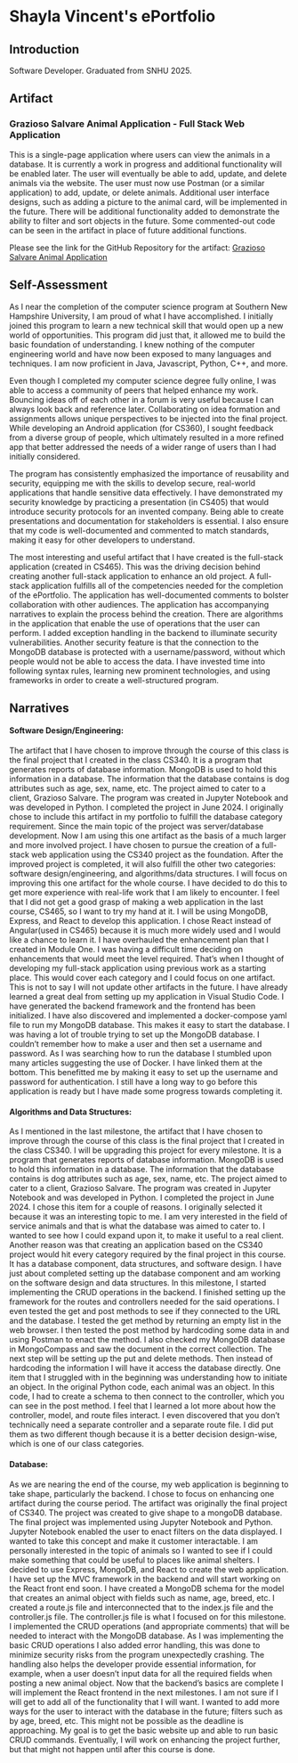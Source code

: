 # Shayla Vincent's ePortfolio
## Introduction
Software Developer. Graduated from SNHU 2025. 
## Artifact
### Grazioso Salvare Animal Application - Full Stack Web Application
This is a single-page application where users can view the animals in a database. It is currently a work in progress and additional functionality will be enabled later. The user will eventually be able to add, update, and delete animals via the website. The user must now use Postman (or a similar application) to add, update, or delete animals. Additional user interface designs, such as adding a picture to the animal card, will be implemented in the future. There will be additional functionality added to demonstrate the ability to filter and sort objects in the future. Some commented-out code can be seen in the artifact in place of future additional functions.

Please see the link for the GitHub Repository for the artifact:
[Grazioso Salvare Animal Application](https://github.com/shaylavincen/Animal-Application)


## Self-Assessment
As I near the completion of the computer science program at Southern New Hampshire University, I am proud of what I have accomplished. I initially joined this program to learn a new technical skill that would open up a new world of opportunities. This program did just that, it allowed me to build the basic foundation of understanding. I knew nothing of the computer engineering world and have now been exposed to many languages and techniques. I am now proficient in Java, Javascript, Python, C++, and more. 

Even though I completed my computer science degree fully online, I was able to access a community of peers that helped enhance my work. Bouncing ideas off of each other in a forum is very useful because I can always look back and reference later. Collaborating on idea formation and assignments allows unique perspectives to be injected into the final project. While developing an Android application (for CS360), I sought feedback from a diverse group of people, which ultimately resulted in a more refined app that better addressed the needs of a wider range of users than I had initially considered.

The program has consistently emphasized the importance of reusability and security, equipping me with the skills to develop secure, real-world applications that handle sensitive data effectively. I have demonstrated my security knowledge by practicing a presentation (in CS405) that would introduce security protocols for an invented company. Being able to create presentations and documentation for stakeholders is essential. I also ensure that my code is well-documented and commented to match standards, making it easy for other developers to understand.

The most interesting and useful artifact that I have created is the full-stack application (created in CS465). This was the driving decision behind creating another full-stack application to enhance an old project. A full-stack application fulfills all of the competencies needed for the completion of the ePortfolio. The application has well-documented comments to bolster collaboration with other audiences. The application has accompanying narratives to explain the process behind the creation. There are algorithms in the application that enable the use of operations that the user can perform. I added exception handling in the backend to illuminate security vulnerabilities. Another security feature is that the connection to the MongoDB database is protected with a username/password, without which people would not be able to access the data. I have invested time into following syntax rules, learning new prominent technologies, and using frameworks in order to create a well-structured program.

## Narratives

#### Software Design/Engineering:
  The artifact that I have chosen to improve through the course of this class is the final project that I created in the class CS340. It is a program that generates reports of database information. MongoDB is used to hold this information in a database. The information that the database contains is dog attributes such as age, sex, name, etc. The project aimed to cater to a client, Grazioso Salvare. The program was created in Jupyter Notebook and was developed in Python. I completed the project in June 2024. 
  I originally chose to include this artifact in my portfolio to fulfill the database category requirement. Since the main topic of the project was server/database development. Now I am using this one artifact as the basis of a much larger and more involved project. I have chosen to pursue the creation of a full-stack web application using the CS340 project as the foundation. After the improved project is completed, it will also fulfill the other two categories: software design/engineering, and algorithms/data structures. I will focus on improving this one artifact for the whole course. I have decided to do this to get more experience with real-life work that I am likely to encounter. I feel that I did not get a good grasp of making a web application in the last course, CS465, so I want to try my hand at it. I will be using MongoDB, Express, and React to develop this application. I chose React instead of Angular(used in CS465) because it is much more widely used and I would like a chance to learn it. 
	I have overhauled the enhancement plan that I created in Module One. I was having a difficult time deciding on enhancements that would meet the level required. That’s when I thought of developing my full-stack application using previous work as a starting place. This would cover each category and I could focus on one artifact. This is not to say I will not update other artifacts in the future. 
	I have already learned a great deal from setting up my application in Visual Studio Code. I have generated the backend framework and the frontend has been initialized. I have also discovered and implemented a docker-compose yaml file to run my MongoDB database. This makes it easy to start the database. I was having a lot of trouble trying to set up the MongoDB database. I couldn’t remember how to make a user and then set a username and password. As I was searching how to run the database I stumbled upon many articles suggesting the use of Docker. I have linked them at the bottom. This benefitted me by making it easy to set up the username and password for authentication. 
	I still have a long way to go before this application is ready but I have made some progress towards completing it.
#### Algorithms and Data Structures:
  As I mentioned in the last milestone, the artifact that I have chosen to improve through the course of this class is the final project that I created in the class CS340. I will be upgrading this project for every milestone. It is a program that generates reports of database information. MongoDB is used to hold this information in a database. The information that the database contains is dog attributes such as age, sex, name, etc. The project aimed to cater to a client, Grazioso Salvare. The program was created in Jupyter Notebook and was developed in Python. I completed the project in June 2024. 
	I chose this item for a couple of reasons. I originally selected it because it was an interesting topic to me. I am very interested in the field of service animals and that is what the database was aimed to cater to. I wanted to see how I could expand upon it, to make it useful to a real client. Another reason was that creating an application based on the CS340 project would hit every category required by the final project in this course. It has a database component, data structures, and software design. I have just about completed setting up the database component and am working on the software design and data structures. 
	In this milestone, I started implementing the CRUD operations in the backend. I finished setting up the framework for the routes and controllers needed for the said operations. I even tested the get and post methods to see if they connected to the URL and the database. I tested the get method by returning an empty list in the web browser. I then tested the post method by hardcoding some data in and using Postman to enact the method. I also checked my MongoDB database in MongoCompass and saw the document in the correct collection. The next step will be setting up the put and delete methods. Then instead of hardcoding the information I will have it access the database directly. 
One item that I struggled with in the beginning was understanding how to initiate an object. In the original Python code, each animal was an object. In this code, I had to create a schema to then connect to the controller, which you can see in the post method. I feel that I learned a lot more about how the controller, model, and route files interact. I even discovered that you don’t technically need a separate controller and a separate route file. I did put them as two different though because it is a better decision design-wise, which is one of our class categories. 

#### Database:
  As we are nearing the end of the course, my web application is beginning to take shape, particularly the backend. I chose to focus on enhancing one artifact during the course period. The artifact was originally the final project of CS340. The project was created to give shape to a mongoDB database. The final project was implemented using Jupyter Notebook and Python. Jupyter Notebook enabled the user to enact filters on the data displayed. I wanted to take this concept and make it customer interactable. I am personally interested in the topic of animals so I wanted to see if I could make something that could be useful to places like animal shelters.  I decided to use Express, MongoDB, and React to create the web application. 
  I have set up the MVC framework in the backend and will start working on the React front end soon. I have created a MongoDB schema for the model that creates an animal object with fields such as name, age, breed, etc. I created a route.js file and interconnected that to the index.js file and the controller.js file. The controller.js file is what I focused on for this milestone. I implemented the CRUD operations (and appropriate comments) that will be needed to interact with the MongoDB database. As I was implementing the basic CRUD operations I also added error handling, this was done to minimize security risks from the program unexpectedly crashing. The handling also helps the developer provide essential information, for example, when a user doesn’t input data for all the required fields when posting a new animal object. 
  Now that the backend’s basics are complete I will implement the React frontend in the next milestones. I am not sure if I will get to add all of the functionality that I will want. I wanted to add more ways for the user to interact with the database in the future; filters such as by age, breed, etc. This might not be possible as the deadline is approaching. My goal is to get the basic website up and able to run basic CRUD commands. Eventually, I will work on enhancing the project further, but that might not happen until after this course is done. 


